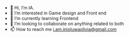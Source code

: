 - 👋 Hi, I’m IA.
- 👀 I’m interested in Game design and Front end 
- 🌱 I’m currently learning Frontend 
- 💞️ I’m looking to collaborate on anything related to both
- 📫 How to reach me i.am.inioluwaolivia@gmail.com

<!---
CipherXin/CipherXin is a ✨ special ✨ repository because its `README.md` (this file) appears on your GitHub profile.
You can click the Preview link to take a look at your changes.
--->
